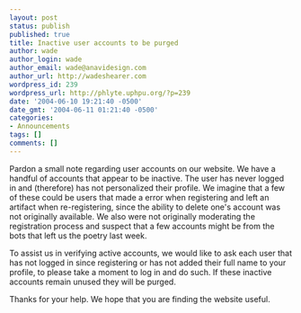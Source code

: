 ```yaml
---
layout: post
status: publish
published: true
title: Inactive user accounts to be purged
author: wade
author_login: wade
author_email: wade@anavidesign.com
author_url: http://wadeshearer.com
wordpress_id: 239
wordpress_url: http://phlyte.uphpu.org/?p=239
date: '2004-06-10 19:21:40 -0500'
date_gmt: '2004-06-11 01:21:40 -0500'
categories:
- Announcements
tags: []
comments: []
---
```

<p>Pardon a small note regarding user accounts on our website. We have a handful of accounts that appear to be inactive. The user has never logged in and (therefore) has not personalized their profile. We imagine that a few of these could be users that made a error when registering and left an artifact when re-registering, since the ability to delete one's account was not originally available. We also were not originally moderating the registration process and suspect that a few accounts might be from the bots that left us the poetry last week.</p>
<p>To assist us in verifying active accounts, we would like to ask each user that has not logged in since registering or has not added their full name to your profile, to please take a moment to log in and do such. If these inactive accounts remain unused they will be purged.</p>
<p>Thanks for your help. We hope that you are finding the website useful.</p>
